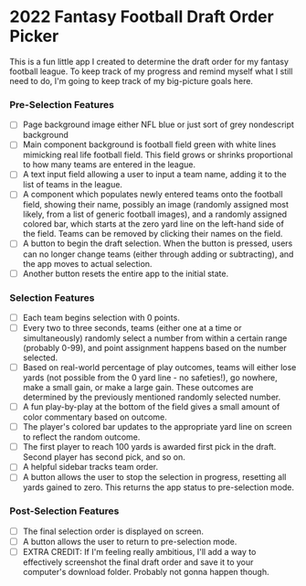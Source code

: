 # 2022 Fantasy Football Draft Order Picker

This is a fun little app I created to determine the draft order for my fantasy football league. To keep track of my progress and remind myself what I still need to do, I'm going to keep track of my big-picture goals here.

### Pre-Selection Features

- [ ] Page background image either NFL blue or just sort of grey nondescript background
- [ ] Main component background is football field green with white lines mimicking real life football field. This field grows or shrinks proportional to how many teams are entered in the league.
- [ ] A text input field allowing a user to input a team name, adding it to the list of teams in the league.
- [ ] A component which populates newly entered teams onto the football field, showing their name, possibly an image (randomly assigned most likely, from a list of generic football images), and a randomly assigned colored bar, which starts at the zero yard line on the left-hand side of the field. Teams can be removed by clicking their names on the field.
- [ ] A button to begin the draft selection. When the button is pressed, users can no longer change teams (either through adding or subtracting), and the app moves to actual selection.
- [ ] Another button resets the entire app to the initial state.

### Selection Features

- [ ] Each team begins selection with 0 points.
- [ ] Every two to three seconds, teams (either one at a time or simultaneously) randomly select a number from within a certain range (probably 0-99), and point assignment happens based on the number selected.
- [ ] Based on real-world percentage of play outcomes, teams will either lose yards (not possible from the 0 yard line - no safeties!), go nowhere, make a small gain, or make a large gain. These outcomes are determined by the previously mentioned randomly selected number.
- [ ] A fun play-by-play at the bottom of the field gives a small amount of color commentary based on outcome.
- [ ] The player's colored bar updates to the appropriate yard line on screen to reflect the random outcome.
- [ ] The first player to reach 100 yards is awarded first pick in the draft. Second player has second pick, and so on.
- [ ] A helpful sidebar tracks team order.
- [ ] A button allows the user to stop the selection in progress, resetting all yards gained to zero. This returns the app status to pre-selection mode.

### Post-Selection Features

- [ ] The final selection order is displayed on screen.
- [ ] A button allows the user to return to pre-selection mode.
- [ ] EXTRA CREDIT: If I'm feeling really ambitious, I'll add a way to effectively screenshot the final draft order and save it to your computer's download folder. Probably not gonna happen though.
